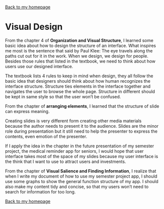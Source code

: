 [Back to my homepage](https://miaomiaosang.github.io/csci5839-YuLi9309/)

# Visual Design

From the chapter 4 of **Organization and Visual Structure**, I learned some basic idea about how to design the structure of an interface. What inspires me most is the sentence that said by Paul Klee: The eye travels along the paths cut out for it in the work. When we design, we design for people. Besides those rules that listed in the textbook, we need to think about how users use our designed interface.

The textbook lists 4 rules to keep in mind when design, they all follow the basic idea that designers should think about how human recognizes the interface structure. Structure ties elements in the interface together and navigates the user to browse the whole page. Structure in different should be kept in same style so that the user won’t be confused.

From the chapter of **arranging elements**, I learned that the structure of slide can express meaning. 

Creating slides is very different form creating other media materials because the author needs to present it to the audience. Slides are the minor role during presentation but it still need to help the presenter to express the contents, even emotion of the presenter. 

If I apply the idea in the chapter in the future presentation of my semester project, the medical reminder app for seniors, I would hope that user interface takes most of the space of my slides because my user interface is the think that I want to use to attract users and investments.

From the chapter of **Visual Salience and Finding Information**, I realize that when I write my document of how to use my semester project app, I should use some graphs to show the general function structure of my app. I should also make my content tidy and concise, so that my users won’t need to search for information for too long.

[Back to my homepage](https://miaomiaosang.github.io/csci5839-YuLi9309/)
